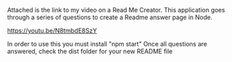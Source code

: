 Attached is the link to my video on a Read Me Creator.
This application goes through a series of questions to create a Readme answer page in Node.

 https://youtu.be/N8tmbdE8SzY

In order to use this you must install "npm start"
Once all questions are answered, check the dist folder for your new README file

